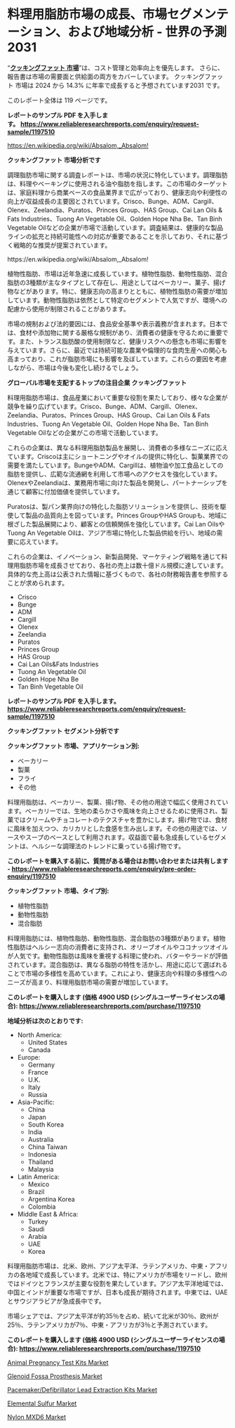 <p><h1>料理用脂肪市場の成長、市場セグメンテーション、および地域分析 - 世界の予測2031</h1></p><p>&ldquo;<strong><a href="https://www.reliableresearchreports.com/cooking-fat-r1197510?utm_campaign=110&utm_medium=9&utm_source=Github&utm_content=ia&utm_term=09112024&utm_id=cooking-fat">クッキングファット 市場</a></strong>&rdquo;は、コスト管理と効率向上を優先します。 さらに、報告書は市場の需要面と供給面の両方をカバーしています。 クッキングファット 市場は 2024 から 14.3% に年率で成長すると予想されています2031 です。</p>
<p>このレポート全体は 119 ページです。</p>
<p><strong>レポートのサンプル PDF を入手します。&nbsp;<a href="https://www.reliableresearchreports.com/enquiry/request-sample/1197510?utm_campaign=110&utm_medium=9&utm_source=Github&utm_content=ia&utm_term=09112024&utm_id=cooking-fat">https://www.reliableresearchreports.com/enquiry/request-sample/1197510</a></strong></p>
<p><a href="https://en.wikipedia.org/wiki/Absalom,_Absalom!?utm_campaign=110&utm_medium=9&utm_source=Github&utm_content=ia&utm_term=09112024&utm_id=cooking-fat">https://en.wikipedia.org/wiki/Absalom,_Absalom!</a></p>
<p><strong>クッキングファット 市場分析です</strong></p>
<p><p>調理脂肪市場に関する調査レポートは、市場の状況に特化しています。調理脂肪は、料理やベーキングに使用される油や脂肪を指します。この市場のターゲットは、家庭料理から商業ベースの食品業界まで広がっており、健康志向や利便性の向上が収益成長の主要因とされています。Crisco、Bunge、ADM、Cargill、Olenex、Zeelandia、Puratos、Princes Group、HAS Group、Cai Lan Oils & Fats Industries、Tuong An Vegetable Oil、Golden Hope Nha Be、Tan Binh Vegetable Oilなどの企業が市場で活動しています。調査結果は、健康的な製品ラインの拡充と持続可能性への対応が重要であることを示しており、それに基づく戦略的な推奨が提案されています。</p></p>
<p>https://en.wikipedia.org/wiki/Absalom,_Absalom!</p>
<p><p>植物性脂肪、市場は近年急速に成長しています。植物性脂肪、動物性脂肪、混合脂肪の3種類が主なタイプとして存在し、用途としてはベーカリー、菓子、揚げ物などがあります。特に、健康志向の高まりとともに、植物性脂肪の需要が増加しています。動物性脂肪は依然として特定のセグメントで人気ですが、環境への配慮から使用が制限されることがあります。</p><p>市場の規制および法的要因には、食品安全基準や表示義務が含まれます。日本では、食材や添加物に関する厳格な規制があり、消費者の健康を守るために重要です。また、トランス脂肪酸の使用制限など、健康リスクへの懸念も市場に影響を与えています。さらに、最近では持続可能な農業や倫理的な食肉生産への関心も高まっており、これが脂肪市場にも影響を及ぼしています。これらの要因を考慮しながら、市場は今後も変化し続けるでしょう。</p></p>
<p><strong>グローバル市場を支配するトップの注目企業 クッキングファット</strong></p>
<p><p>料理用脂肪市場は、食品産業において重要な役割を果たしており、様々な企業が競争を繰り広げています。Crisco、Bunge、ADM、Cargill、Olenex、Zeelandia、Puratos、Princes Group、HAS Group、Cai Lan Oils & Fats Industries、Tuong An Vegetable Oil、Golden Hope Nha Be、Tan Binh Vegetable Oilなどの企業がこの市場で活動しています。</p><p>これらの企業は、異なる料理用脂肪製品を展開し、消費者の多様なニーズに応えています。Criscoは主にショートニングやオイルの提供に特化し、製菓業界での需要を満たしています。BungeやADM、Cargillは、植物油や加工食品としての脂肪を提供し、広範な流通網を利用して市場へのアクセスを強化しています。OlenexやZeelandiaは、業務用市場に向けた製品を開発し、パートナーシップを通じて顧客に付加価値を提供しています。</p><p>Puratosは、製パン業界向けの特化した脂肪ソリューションを提供し、技術を駆使して製品の品質向上を図っています。Princes GroupやHAS Groupも、地域に根ざした製品展開により、顧客との信頼関係を強化しています。Cai Lan OilsやTuong An Vegetable Oilは、アジア市場に特化した製品供給を行い、地域の需要に応えています。</p><p>これらの企業は、イノベーション、新製品開発、マーケティング戦略を通じて料理用脂肪市場を成長させており、各社の売上は数十億ドル規模に達しています。具体的な売上高は公表された情報に基づくもので、各社の財務報告書を参照することが求められます。</p></p>
<p><ul><li>Crisco</li><li>Bunge</li><li>ADM</li><li>Cargill</li><li>Olenex</li><li>Zeelandia</li><li>Puratos</li><li>Princes Group</li><li>HAS Group</li><li>Cai Lan Oils&Fats Industries</li><li>Tuong An Vegetable Oil</li><li>Golden Hope Nha Be</li><li>Tan Binh Vegetable Oil</li></ul></p>
<p><strong>レポートのサンプル PDF を入手します。 <a href="https://www.reliableresearchreports.com/enquiry/request-sample/1197510?utm_campaign=110&utm_medium=9&utm_source=Github&utm_content=ia&utm_term=09112024&utm_id=cooking-fat">https://www.reliableresearchreports.com/enquiry/request-sample/1197510</a></strong></p>
<p><strong>クッキングファット セグメント分析です</strong></p>
<p><strong>クッキングファット 市場、アプリケーション別:</strong></p>
<p><ul><li>ベーカリー</li><li>製菓</li><li>フライ</li><li>その他</li></ul></p>
<p><p>料理用脂肪は、ベーカリー、製菓、揚げ物、その他の用途で幅広く使用されています。ベーカリーでは、生地の柔らかさや風味を向上させるために使用され、製菓ではクリームやチョコレートのテクスチャを豊かにします。揚げ物では、食材に風味を加えつつ、カリカリとした食感を生み出します。その他の用途では、ソースやスープのベースとして利用されます。収益面で最も急成長しているセグメントは、ヘルシーな調理法のトレンドに乗っている揚げ物です。</p></p>
<p><strong>このレポートを購入する前に、質問がある場合はお問い合わせまたは共有します - <a href="https://www.reliableresearchreports.com/enquiry/pre-order-enquiry/1197510?utm_campaign=110&utm_medium=9&utm_source=Github&utm_content=ia&utm_term=09112024&utm_id=cooking-fat">https://www.reliableresearchreports.com/enquiry/pre-order-enquiry/1197510</a></strong></p>
<p><strong>クッキングファット 市場、タイプ別:</strong></p>
<p><ul><li>植物性脂肪</li><li>動物性脂肪</li><li>混合脂肪</li></ul></p>
<p><p>料理用脂肪には、植物性脂肪、動物性脂肪、混合脂肪の3種類があります。植物性脂肪はヘルシー志向の消費者に支持され、オリーブオイルやココナッツオイルが人気です。動物性脂肪は風味を重視する料理に使われ、バターやラードが評価されています。混合脂肪は、異なる脂肪の特性を活かし、用途に応じて選ばれることで市場の多様性を高めています。これにより、健康志向や料理の多様性へのニーズが高まり、料理用脂肪市場の需要が増加しています。</p></p>
<p><strong>このレポートを購入します (価格 4900 USD (シングルユーザーライセンスの場合): <a href="https://www.reliableresearchreports.com/purchase/1197510?utm_campaign=110&utm_medium=9&utm_source=Github&utm_content=ia&utm_term=09112024&utm_id=cooking-fat">https://www.reliableresearchreports.com/purchase/1197510</a></strong></p>
<p><strong>地域分析は次のとおりです:</strong></p>
<p><ul>
    <li>
        North America:
        <ul>
            <li>United States</li>
            <li>Canada</li>
        </ul>
    </li>
    <li>
        Europe:
        <ul>
            <li>Germany</li>
            <li>France</li>
            <li>U.K.</li>
            <li>Italy</li>
            <li>Russia</li>
        </ul>
    </li>
    <li>
        Asia-Pacific:
        <ul>
            <li>China</li>
            <li>Japan</li>
            <li>South Korea</li>
            <li>India</li>
            <li>Australia</li>
            <li>China Taiwan</li>
            <li>Indonesia</li>
            <li>Thailand</li>
            <li>Malaysia</li>
        </ul>
    </li>
    <li>
        Latin America:
        <ul>
            <li>Mexico</li>
            <li>Brazil</li>
            <li>Argentina Korea</li>
            <li>Colombia</li>
        </ul>
    </li>
    <li>
        Middle East & Africa:
        <ul>
            <li>Turkey</li>
            <li>Saudi</li>
            <li>Arabia</li>
            <li>UAE</li>
            <li>Korea</li>
        </ul>
    </li>
    </ul></p>
<p><p>料理用脂肪市場は、北米、欧州、アジア太平洋、ラテンアメリカ、中東・アフリカの各地域で成長しています。北米では、特にアメリカが市場をリードし、欧州ではドイツとフランスが主要な役割を果たしています。アジア太平洋地域では、中国とインドが重要な市場ですが、日本も成長が期待されます。中東では、UAEとサウジアラビアが急成長中です。</p><p>市場シェアでは、アジア太平洋が約35％を占め、続いて北米が30％、欧州が25％、ラテンアメリカが7％、中東・アフリカが3％と予測されています。</p></p>
<p><strong>このレポートを購入します (価格 4900 USD (シングルユーザーライセンスの場合): <a href="https://www.reliableresearchreports.com/purchase/1197510?utm_campaign=110&utm_medium=9&utm_source=Github&utm_content=ia&utm_term=09112024&utm_id=cooking-fat">https://www.reliableresearchreports.com/purchase/1197510</a></strong></p>
<p><p><a href="https://issuu.com/reportprime-2/docs/animal-pregnancy-test-kits-market-s_fa8700190d7a7a?utm_campaign=110&utm_medium=9&utm_source=Github&utm_content=ia&utm_term=09112024&utm_id=cooking-fat">Animal Pregnancy Test Kits Market</a></p><p><a href="https://issuu.com/reportprime-2/docs/glenoid-fossa-prosthesis-market-siz_78025d6b8d2cf0?utm_campaign=110&utm_medium=9&utm_source=Github&utm_content=ia&utm_term=09112024&utm_id=cooking-fat">Glenoid Fossa Prosthesis Market</a></p><p><a href="https://issuu.com/reportprime-2/docs/pacemakerdefibrillator-lead-extract_87a52b675dd3f6?utm_campaign=110&utm_medium=9&utm_source=Github&utm_content=ia&utm_term=09112024&utm_id=cooking-fat">Pacemaker/Defibrillator Lead Extraction Kits Market</a></p><p><a href="https://github.com/HeatherFernandez476/Market-Research-Report-List-1/blob/main/elemental-sulfur-market.md?utm_campaign=110&utm_medium=9&utm_source=Github&utm_content=ia&utm_term=09112024&utm_id=cooking-fat">Elemental Sulfur Market</a></p><p><a href="https://github.com/kathiestrine5ty/Market-Research-Report-List-1/blob/main/nylon-mxd6-market.md?utm_campaign=110&utm_medium=9&utm_source=Github&utm_content=ia&utm_term=09112024&utm_id=cooking-fat">Nylon MXD6 Market</a></p></p>
